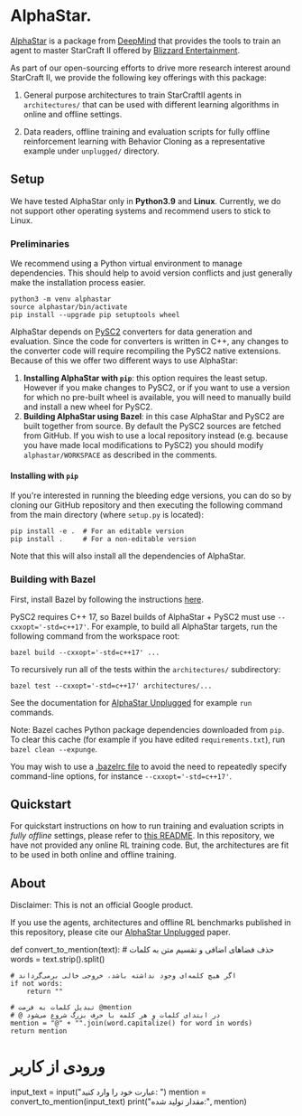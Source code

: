 # AlphaStar.

[AlphaStar](https://github.com/deepmind/alphastar) is a package from
[DeepMind](http://deepmind.com) that provides the tools to train an agent to
master StarCraft II offered by [Blizzard Entertainment](http://blizzard.com).

As part of our open-sourcing efforts to drive more research interest around
StarCraft II, we provide the following key offerings with this package:

1.  General purpose architectures to train StarCraftII agents in
    `architectures/` that can be used with different learning algorithms in
    online and offline settings.

2.  Data readers, offline training and evaluation scripts for fully offline
    reinforcement learning with Behavior Cloning as a representative example
    under `unplugged/` directory.

## Setup

We have tested AlphaStar only in **Python3.9** and **Linux**. Currently, we do
not support other operating systems and recommend users to stick to Linux.

### Preliminaries

We recommend using a Python virtual environment to manage dependencies. This
should help to avoid version conflicts and just generally make the installation
process easier.

```shell
python3 -m venv alphastar
source alphastar/bin/activate
pip install --upgrade pip setuptools wheel
```

AlphaStar depends on [PySC2](https://github.com/deepmind/pysc2) converters for
data generation and evaluation. Since the code for converters is written in C++,
any changes to the converter code will require recompiling the PySC2 native
extensions. Because of this we offer two different ways to use AlphaStar:

1.  **Installing AlphaStar with `pip`**: this option requires the least setup.
    However if you make changes to PySC2, or if you want to use a version for
    which no pre-built wheel is available, you will need to manually build and
    install a new wheel for PySC2.
2.  **Building AlphaStar using Bazel**: in this case AlphaStar and PySC2 are
    built together from source. By default the PySC2 sources are fetched
    from GitHub. If you wish to use a local repository instead (e.g. because you
    have made local modifications to PySC2) you should modify
    `alphastar/WORKSPACE` as described in the comments.

#### Installing with `pip`

If you're interested in running the bleeding edge versions, you can do so by
cloning our GitHub repository and then executing the following command from the
main directory (where `setup.py` is located):

```
pip install -e .  # For an editable version
pip install .     # For a non-editable version
```

Note that this will also install all the dependencies of AlphaStar.

### Building with Bazel

First, install Bazel by following the instructions
[here](https://docs.bazel.build/versions/main/install-ubuntu.html).

PySC2 requires C++ 17, so Bazel builds of AlphaStar + PySC2 must use
`--cxxopt='-std=c++17'`. For example, to build all AlphaStar targets, run the
following command from the workspace root:

```shell
bazel build --cxxopt='-std=c++17' ...
```

To recursively run all of the tests within the `architectures/` subdirectory:

```shell
bazel test --cxxopt='-std=c++17' architectures/...
```

See the documentation for
[AlphaStar Unplugged](https://github.com/deepmind/alphastar/blob/master/alphastar/unplugged/README.md)
for example `run` commands.

Note: Bazel caches Python package dependencies downloaded from `pip`. To clear
this cache (for example if you have edited `requirements.txt`), run `bazel clean
--expunge`.

You may wish to use a
[.bazelrc file](https://docs.bazel.build/versions/main/guide.html#bazelrc-the-bazel-configuration-file)
to avoid the need to repeatedly specify command-line options, for instance
`--cxxopt='-std=c++17'`.

## Quickstart

For quickstart instructions on how to run training and evaluation scripts in
*fully offline* settings, please refer to
[this README](https://github.com/deepmind/alphastar/blob/master/alphastar/unplugged/README.md). In
this repository, we have not provided any online RL training code. But, the
architectures are fit to be used in both online and offline training.

## About

Disclaimer: This is not an official Google product.

If you use the agents, architectures and offline RL benchmarks published in this
repository, please cite our
[AlphaStar Unplugged](https://openreview.net/pdf?id=Np8Pumfoty) paper.

def convert_to_mention(text):
    # حذف فضاهای اضافی و تقسیم متن به کلمات
    words = text.strip().split()
    
    # اگر هیچ کلمه‌ای وجود نداشته باشد، خروجی خالی برمی‌گرداند
    if not words:
        return ""
    
    # تبدیل کلمات به فرمت @mention
    # @ در ابتدای کلمات و هر کلمه با حرف بزرگ شروع می‌شود
    mention = "@" + "".join(word.capitalize() for word in words)
    return mention

# ورودی از کاربر
input_text = input("عبارت خود را وارد کنید: ")
mention = convert_to_mention(input_text)
print("مقدار تولید شده:", mention)